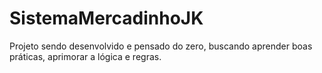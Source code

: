 # SistemaMercadinhoJK
Projeto sendo desenvolvido e pensado do zero, buscando aprender boas práticas, aprimorar a lógica e regras.
